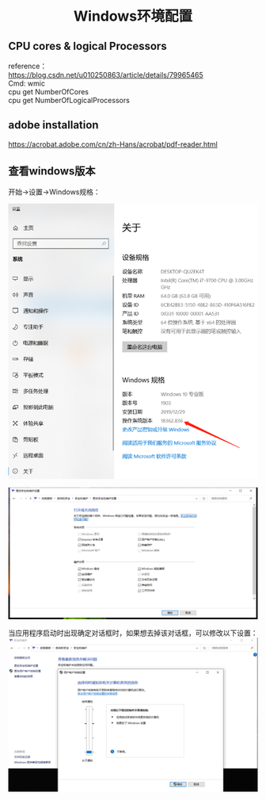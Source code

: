 # <center> Windows环境配置

## CPU cores & logical Processors  
reference：  
https://blog.csdn.net/u010250863/article/details/79965465  
Cmd: wmic  
cpu get NumberOfCores  
cpu get NumberOfLogicalProcessors  

## adobe installation  

https://acrobat.adobe.com/cn/zh-Hans/acrobat/pdf-reader.html  


## 查看windows版本
开始->设置->Windows规格：


![property](windows/property.png)   

![security](windows/security.png)   

当应用程序启动时出现确定对话框时，如果想去掉该对话框，可以修改以下设置：  
![account](windows/account.png)   

